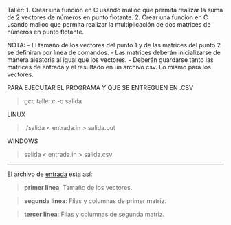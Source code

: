 Taller:
	1. Crear una función en C usando malloc que permita realizar la suma de 2 vectores de números en punto flotante.
	2. Crear una función en C usando malloc que permita realizar la multiplicación de dos matrices de números en punto flotante.

NOTA:
	- El tamaño de los vectores del punto 1 y de las matrices del punto 2 se definiran por línea de comandos.
	- Las matrices deberán inicializarse de manera aleatoria al igual que los vectores.
	- Deberán guardarse tanto las matrices de entrada y el resultado en un archivo csv. Lo mismo para los vectores.

PARA EJECUTAR EL PROGRAMA Y QUE SE ENTREGUEN EN .CSV

> gcc taller.c -o salida

LINUX

> ./salida < entrada.in > salida.out

WINDOWS

> salida < entrada.in > salida.csv
---
El archivo de [entrada](/entrada.in) esta así:
> **primer linea**: Tamaño de los vectores.

> **segunda linea**: Filas y columnas de primer matriz.

> **tercer linea**: Filas y columnas de segunda matriz.
